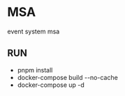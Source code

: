 # MSA

event system msa

## RUN

- pnpm install
- docker-compose build --no-cache
- docker-compose up -d
